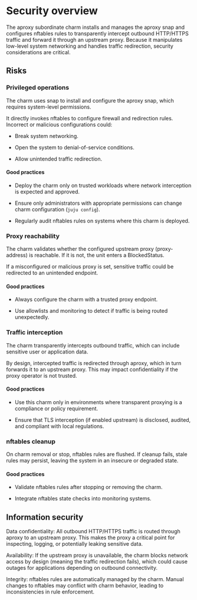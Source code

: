 # Security overview

The aproxy subordinate charm installs and manages the aproxy snap and configures nftables rules to transparently intercept outbound HTTP/HTTPS traffic and forward it through an upstream proxy. Because it manipulates low-level system networking and handles traffic redirection, security considerations are critical.

<!-- Are there upstream security docs that we can point to? If so, include a
sentence like:
For details regarding upstream <charm-name> configuration and broader security
considerations, please refer to the [official <software> documentation](link-to-upstream-docs). -->

## Risks

### Privileged operations

The charm uses snap to install and configure the aproxy snap, which requires system-level permissions.

It directly invokes nftables to configure firewall and redirection rules. Incorrect or malicious configurations could:

- Break system networking.

- Open the system to denial-of-service conditions.

- Allow unintended traffic redirection.

#### Good practices

- Deploy the charm only on trusted workloads where network interception is expected and approved.

- Ensure only administrators with appropriate permissions can change charm configuration (`juju config`).

- Regularly audit nftables rules on systems where this charm is deployed.

### Proxy reachability

The charm validates whether the configured upstream proxy (proxy-address) is reachable. If it is not, the unit enters a BlockedStatus.

If a misconfigured or malicious proxy is set, sensitive traffic could be redirected to an unintended endpoint.

#### Good practices

- Always configure the charm with a trusted proxy endpoint.

- Use allowlists and monitoring to detect if traffic is being routed unexpectedly.

### Traffic interception

The charm transparently intercepts outbound traffic, which can include sensitive user or application data.

By design, intercepted traffic is redirected through aproxy, which in turn forwards it to an upstream proxy. This may impact confidentiality if the proxy operator is not trusted.

#### Good practices

- Use this charm only in environments where transparent proxying is a compliance or policy requirement.

- Ensure that TLS interception (if enabled upstream) is disclosed, audited, and compliant with local regulations.

### nftables cleanup

On charm removal or stop, nftables rules are flushed. If cleanup fails, stale rules may persist, leaving the system in an insecure or degraded state.

#### Good practices

- Validate nftables rules after stopping or removing the charm.

- Integrate nftables state checks into monitoring systems.

## Information security
Data confidentiality: All outbound HTTP/HTTPS traffic is routed through aproxy to an upstream proxy. This makes the proxy a critical point for inspecting, logging, or potentially leaking sensitive data.

Availability: If the upstream proxy is unavailable, the charm blocks network access by design (meaning the traffic redirection fails), which could cause outages for applications depending on outbound connectivity.

Integrity: nftables rules are automatically managed by the charm. Manual changes to nftables may conflict with charm behavior, leading to inconsistencies in rule enforcement.
